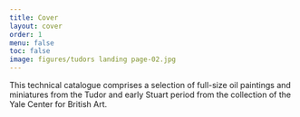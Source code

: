 ```yaml
---
title: Cover
layout: cover
order: 1
menu: false
toc: false
image: figures/tudors landing page-02.jpg
---
```


This technical catalogue comprises a selection of full-size oil paintings and miniatures from the Tudor and early Stuart period from the collection of the Yale Center for British Art. 
